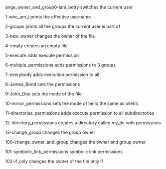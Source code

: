ange_owner_and_group0-iam_betty
switches the current user

1-who_am_i
prints the effective username

2-groups
prints all the groups the current user is part of

3-new_owner
changes the owner of the file

4-empty
creates an empty file

5-execute
adds execute permission

6-multiple_permissions
adds permissions to 3 groups

7-everybody
adds execution permission to all

8-James_Bond
sets the permissions

9-John_Doe
sets the mode of the file

10-mirror_permissions
sets the mode of hello the same as olleh’s

11-directories_permissions
adds execute permission to all subdirectories

12-directory_permissions
creates a directory called my_dir with permissions

13-change_group
changes the group owner 

100-change_owner_and_group
changes the owner and group owner

101-symbolic_link_permissions
symbolic link permissions

102-if_only
changes the owner of the file only if





